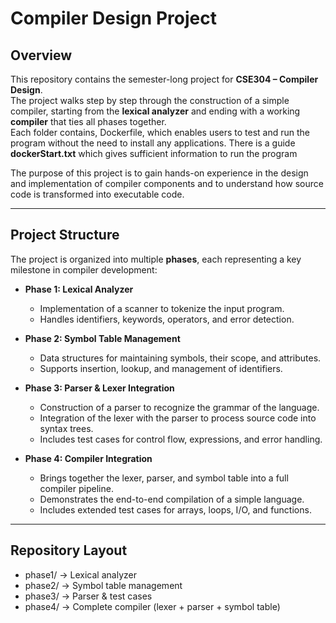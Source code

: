 # Compiler Design Project

## Overview
This repository contains the semester-long project for **CSE304 – Compiler Design**.  
The project walks step by step through the construction of a simple compiler, starting from the **lexical analyzer** and ending with a working **compiler** that ties all phases together.  
Each folder contains, Dockerfile, which enables users to test and run the program without the need to install any applications. There is a guide **dockerStart.txt** which gives 
sufficient information to run the program

The purpose of this project is to gain hands-on experience in the design and implementation of compiler components and to understand how source code is transformed into executable code.


---

## Project Structure
The project is organized into multiple **phases**, each representing a key milestone in compiler development:

- **Phase 1: Lexical Analyzer**
  - Implementation of a scanner to tokenize the input program.
  - Handles identifiers, keywords, operators, and error detection.

- **Phase 2: Symbol Table Management**
  - Data structures for maintaining symbols, their scope, and attributes.
  - Supports insertion, lookup, and management of identifiers.

- **Phase 3: Parser & Lexer Integration**
  - Construction of a parser to recognize the grammar of the language.
  - Integration of the lexer with the parser to process source code into syntax trees.
  - Includes test cases for control flow, expressions, and error handling.

- **Phase 4: Compiler Integration**
  - Brings together the lexer, parser, and symbol table into a full compiler pipeline.
  - Demonstrates the end-to-end compilation of a simple language.
  - Includes extended test cases for arrays, loops, I/O, and functions.

---

## Repository Layout
  - phase1/ → Lexical analyzer
  - phase2/ → Symbol table management
  - phase3/ → Parser & test cases
  - phase4/ → Complete compiler (lexer + parser + symbol table)
